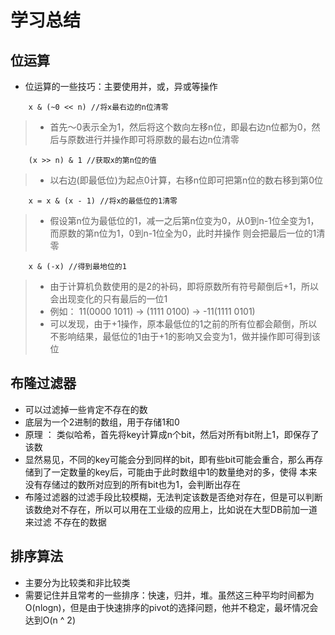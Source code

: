 # 学习总结

## 位运算
* 位运算的一些技巧：主要使用并，或，异或等操作
```
    x & (~0 << n) //将x最右边的n位清零
```
> * 首先～0表示全为1，然后将这个数向左移n位，即最右边n位都为0，然后与原数进行并操作即可将原数的最右边n位清零
```
    (x >> n) & 1 //获取x的第n位的值
```
> * 以右边(即最低位)为起点0计算，右移n位即可把第n位的数右移到第0位
```
    x = x & (x - 1) //将x的最低位的1清零
```
> * 假设第n位为最低位的1，减一之后第n位变为0，从0到n-1位全变为1，而原数的第n位为1，0到n-1位全为0，此时并操作
>则会把最后一位的1清零
>
```
    x & (-x) //得到最地位的1
```
> * 由于计算机负数使用的是2的补码，即将原数所有符号颠倒后+1，所以会出现变化的只有最后的一位1
> * 例如： 11(0000 1011) -> (1111 0100) -> -11(1111 0101)
> * 可以发现，由于+1操作，原本最低位的1之前的所有位都会颠倒，所以不影响结果，最低位的1由于+1的影响又会变为1，做并操作即可得到该位

## 布隆过滤器
* 可以过滤掉一些肯定不存在的数
* 底层为一个2进制的数组，用于存储1和0
* 原理 ： 类似哈希，首先将key计算成n个bit，然后对所有bit附上1，即保存了该数
* 显然易见，不同的key可能会分到同样的bit，即有些bit可能会重合，那么再存储到了一定数量的key后，可能由于此时数组中1的数量绝对的多，使得
本来没有存储过的数所对应到的所有bit也为1，会判断出存在
* 布隆过滤器的过滤手段比较模糊，无法判定该数是否绝对存在，但是可以判断该数绝对不存在，所以可以用在工业级的应用上，比如说在大型DB前加一道来过滤
不存在的数据


## 排序算法
* 主要分为比较类和非比较类
* 需要记住并且常考的一些排序：快速，归并，堆。虽然这三种平均时间都为O(nlogn)，但是由于快速排序的pivot的选择问题，他并不稳定，最坏情况会达到O(n ^ 2)
